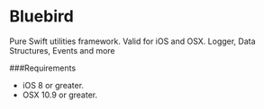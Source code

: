Bluebird
=============

Pure Swift utilities framework. Valid for iOS and OSX. Logger, Data Structures, Events and more
  
###Requirements

* iOS 8 or greater.
* OSX 10.9 or greater.